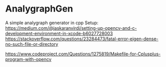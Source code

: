 # AnalygraphGen
A simple analygraph generator in cpp
Setup:
https://medium.com/@jaskaranvirdi/setting-up-opencv-and-c-development-environment-in-xcode-b6027728003
https://stackoverflow.com/questions/23284473/fatal-error-eigen-dense-no-such-file-or-directory

https://www.codeproject.com/Questions/1275819/Makefile-for-Cplusplus-program-with-opencv
